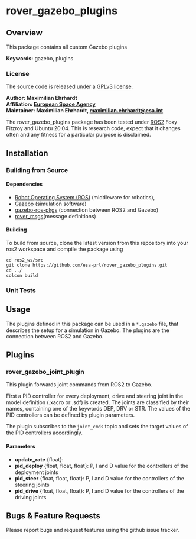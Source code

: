 # rover_gazebo_plugins 

## Overview

This package contains all custom Gazebo plugins 

**Keywords:** gazebo, plugins

### License

The source code is released under a [GPLv3 license](https://www.gnu.org/licenses/gpl-3.0.en.html).

**Author: Maximilian Ehrhardt<br />
Affiliation: [European Space Agency](https://www.esa.int/)<br />
Maintainer: Maximilian Ehrhardt, maximilian.ehrhardt@esa.int**

The rover_gazebo_plugins package has been tested under [ROS2] Foxy Fitzroy and Ubuntu 20.04. This is research code, expect that it changes often and any fitness for a particular purpose is disclaimed.

## Installation


### Building from Source

#### Dependencies

- [Robot Operating System (ROS)](http://wiki.ros.org) (middleware for robotics),
- [Gazebo](http://gazebosim.org/) (simulation software)
- [gazebo-ros-pkgs](https://github.com/ros-simulation/gazebo_ros_pkgs/) (connection between ROS2 and Gazebo)
- [rover_msgs](https://github.com/esa-prl/rover_msgs)(message definitions)



#### Building

To build from source, clone the latest version from this repository into your ros2 workspace and compile the package using

	cd ros2_ws/src
	git clone https://github.com/esa-prl/rover_gazebo_plugins.git
	cd ../
	colcon build


### Unit Tests
## Usage
The plugins defined in this package can be used in a `*.gazebo` file, that describes the setup for a simulation in Gazebo. 
The plugins are the connection between ROS2 and Gazebo.

## Plugins
### rover_gazebo_joint_plugin
This plugin forwards joint commands from ROS2 to Gazebo.  

First a PID controller for every deployment, drive and steering joint in the model definition (.xacro or .sdf) is created. 
The joints are classified by their names, containing one of the keywords DEP, DRV or STR.
The values of the PID controllers can be defined by plugin parameters.

The plugin subscribes to the `joint_cmds` topic and sets the target values of the PID controllers accordingly.

#### Parameters
* **update_rate** {float}:
* **pid_deploy** {float, float, float}: P, I and D value for the controllers of the deployment joints
* **pid_steer** {float, float, float}: P, I and D value for the controllers of the steering joints
* **pid_drive** {float, float, float}: P, I and D value for the controllers of the driving joints

## Bugs & Feature Requests

Please report bugs and request features using the github issue tracker.


[ROS2]: http://www.ros.org
[rover_msgs]: https://github.com/esa-prl/rover_msgs
[rviz]: http://wiki.ros.org/rviz
[Eigen]: http://eigen.tuxfamily.org
[std_srvs/Trigger]: http://docs.ros.org/api/std_srvs/html/srv/Trigger.html
[sensor_msgs/Temperature]: http://docs.ros.org/api/sensor_msgs/html/msg/Temperature.html
